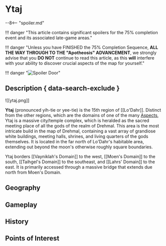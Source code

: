 # Ytaj

--8<-- "spoiler.md"

!!! danger "This article contains significant spoilers for the 75% completion event and its associated late-game areas."

!!! danger "Unless you have FINISHED the 75% Completion Sequence, **ALL THE WAY THROUGH TO THE "Apotheosis" ADVANCEMENT**, we strongly advise that you **DO NOT** continue to read this article, as this **will** interfere with your ability to discover crucial aspects of the map for yourself."

!!! danger "![Spoiler Door](/assets/img/spoiler_door.png)"

## Description { data-search-exclude }

![[ytaj.png]]

**Ytaj** (pronounced yih-tie or yee-tie) is the 15th region of [[Lo'Dahr]]. Distinct from the other regions, which are the domains of one of the many [Aspects](/Lore/Higher_Beings/Aspects/), Ytaj is a massive city/temple complex, which is heralded as the sacred meeting place of all the gods of the realm of Drehmal. This area is the most intricate build in the map of Drehmal, containing a vast array of grandiose white buildings, meeting halls, shrines, and living quarters of the gods themselves. It is located in the far north of Lo'Dahr's habitable area, extending out beyond the moon's otherwise roughly square boundaries.

Ytaj borders [[Vayniklah's Domain]] to the west, [[Moen's Domain]] to the south, [[Taihgel's Domain]] to the southeast, and [[Lahrs' Domain]] to the east. It is primarily accessed through a massive bridge that extends due north from Moen's Domain.

## Geography

## Gameplay

## History

## Points of Interest